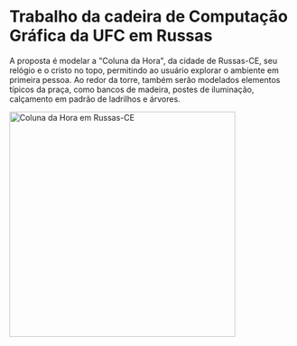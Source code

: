 # Trabalho da cadeira de Computação Gráfica da UFC em Russas

A proposta é modelar a "Coluna da Hora", da cidade de Russas-CE, seu relógio e o cristo no topo, permitindo ao usuário explorar o ambiente em primeira pessoa. 
Ao redor da torre, também serão modelados elementos típicos da praça, como bancos de madeira, postes de iluminação, calçamento em padrão de ladrilhos e árvores.

<img src="imagem.jpeg" alt="Coluna da Hora em Russas-CE" width="400"/>
